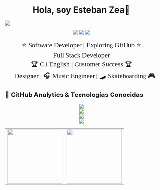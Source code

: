 <div align="center">
  <h1 align="center">Hola, soy Esteban Zea</a>👋</h1>
</div>
<img src="https://i.imgur.com/XkbnyNj.png">
</p>


<p align="center">
  <a href="https://github.com/estebanzeaalvarez">
    <img src="https://img.shields.io/badge/GitHub-000?style=for-the-badge&logo=github&logoColor=white">
  </a>
  <a href="https://discord.com/users/estebanzea777">
    <img src="https://img.shields.io/badge/Discord Profile-5865F2?style=for-the-badge&logo=discord&logoColor=white">
  </a>
  <a href="https://w.app/XOY">
    <img src="https://img.shields.io/badge/WhatsApp-25D366?style=for-the-badge&logo=whatsapp&logoColor=white">
  </a>
</p>


<p align="center">
  <span style="font-family: 'Comic Sans MS', cursive; font-size: 22px;">
    ⭐ Software Developer | Exploring GitHub ⭐<br>
    🚀 Full Stack Developer 🚀<br>
    🏆 C1 English | Customer Success 🏆<br>
    🎨 Designer | 🎧 Music Engineer | 🛹 Skateboarding 🎮
  </span>
</p>


## 🚀 GitHub Analytics & Tecnologías Conocidas
<p align="center">
  <table>
    <tr>
      <td>
        <a href="https://github.com/estebanzeaalvarez">
          <img height="180em" src="https://github-readme-stats-eight-theta.vercel.app/api?username=estebanzeaalvarez&show_icons=true&theme=algolia&include_all_commits=true&count_private=true"/>
        </a>
      </td>
      <td>
        <a href="https://github.com/estebanzeaalvarez">
          <img height="180em" src="https://github-readme-stats-eight-theta.vercel.app/api/top-langs/?username=estebanzeaalvarez&layout=compact&langs_count=8&theme=algolia"/>
        </a>
      </td>
    </tr>
    <tr>
   <p align="center">
  <a href="https://skillicons.dev">
    <img src="https://skillicons.dev/icons?i=androidstudio,c,cs,cpp,java,php,flutter" />
    <br>
    <img src="https://skillicons.dev/icons?i=py,dotnet,html,css,js,nodejs,sqlite" />
    <br>
    <img src="https://skillicons.dev/icons?i=firebase,git,github,docker,postman,materialui,vscode" />
    <br>
    <img src="https://skillicons.dev/icons?i=linux,ai,ps" />
  </a>
</p>
</p>

</p>
